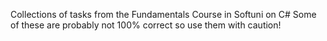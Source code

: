 Collections of tasks from the Fundamentals Course in Softuni on C#
Some of these are probably not 100% correct so use them with caution!
